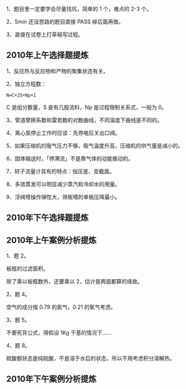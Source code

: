 1、题目里一定要学会尽量找坑，简单的 1 个，难点的 2-3 个。

2、5min 还没思路的题目直接 PASS 掉后面再做。

3、直接在试卷上打草稿写过程。

## 2010年上午选择题提炼

1、反应热与反应物和产物的聚集状态有关。

2、独立方程数：

	N=C+2S+Np+1

C 是组分数量，S 是有几股流料，Np 是过程限制关系式，一般为 0。

3、管道摩擦系数和雷若数的对数曲线，不同温度下曲线是不同的。

4、离心泵停止工作时应该：先停电后关出口阀。

5、如果压缩机的吸气压力不够，吸气温度升高，压缩机的供气量是减小的。

6、固体输送时，「停滞流」不是靠气体的动能推动的。

7、转子流量计具有的特点：恒压差、变截面。

8、多效蒸发可以明显减少蒸汽和冷却水的用量。

9、浮阀塔操作弹性大，筛板塔的单板压降最小。

## 2010年下午选择题提炼




## 2010年上午案例分析提炼

1、题 2。

板框的过滤面积。

除了乘以板框数外，还要乘以 2，估计是两面都算的缘故。

2、题 4。

空气的成分按 0.79 的氮气，0.21 的氧气考虑。

3、题 5。

不要死背公式，得假设 1Kg 干基的情况下……

4、题 8。

硫酸额状态是纯硫酸，不是溶于水后的状态，所以不用考虑积分溶解热。





## 2010年下午案例分析提炼

